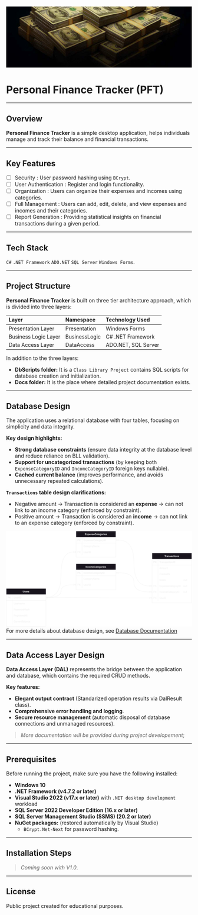 ![Readme Cover Photo](Docs/General%20Doc%20Images/ReadMeCover.jpg)
# Personal Finance Tracker (PFT)

---

## Overview
**Personal Finance Tracker** is a simple desktop application, 
helps individuals manage and track their balance and financial transactions.

---

## Key Features
- [ ] Security : User password hashing using `BCrypt`.
- [ ] User Authentication : Register and login functionality.
- [ ] Organization : Users can organize their expenses and incomes using categories.
- [ ] Full Management : Users can add, edit, delete, and view expenses and incomes and their categories.
- [ ] Report Generation : Providing statistical insights on financial transactions during a given period.

---

## Tech Stack
`C#`	`.NET Framework`	`ADO.NET`	`SQL Server`	`Windows Forms`.

---

## Project Structure
**Personal Finance Tracker** is built on three tier architecture approach, which is divided into three layers:  

| Layer                     |   Namespace      | Technology Used |
| :---------                |  :-------------  | :------------- |
| Presentation Layer        | Presentation     | Windows Forms   |
| Business Logic Layer      | BusinessLogic    | C# .NET Framework |
| Data Access Layer         | DataAccess       | ADO.NET, SQL Server |

In addition to the three layers:
* **DbScripts folder:** It is a `Class Library Project` contains SQL scripts for database creation and initialization.
* **Docs folder:** It is the place where detailed project documentation exists.


---

## Database Design
The application uses a relational database with four tables, focusing on simplicity and data integrity.

**Key design highlights:**
* **Strong database constraints** (ensure data integrity at the database level and reduce reliance on BLL validation).
* **Support for uncategorized transactions** (by keeping both `ExpenseCategoryID` and `IncomeCategoryID` foreign keys nullable).
* **Cached current balance** (improves performance, and avoids unnecessary repeated calculations).

**`Transactions` table design clarifications:**
* Negative amount -> Transaction is considered an **expense** -> can not link to an income category (enforced by constraint).
* Positive amount -> Transaction is considered an **income** -> can not link to an expense category (enforced by constraint).

![Database ERD Diagram](Docs/Database%20Design/ERD.drawio.svg)
For more details about database design, see [Database Documentation](Docs/Database%20Design/Database%20Documentation.md)

---

## Data Access Layer Design
**Data Access Layer (DAL)** represents the bridge between the application and database, which contains the required CRUD methods.

**Key features:**
* **Elegant output contract** (Standarized operation results via DalResult class).
* **Comprehensive error handling and logging**.
* **Secure resource management** (automatic disposal of database connections and unmanaged resources).

> *More documentation will be provided during project developement*;

---

## Prerequisites
Before running the project, make sure you have the following installed:
- **Windows 10**
- **.NET Framework (v4.7.2 or later)**
- **Visual Studio 2022 (v17.x or later)** with `.NET desktop development` workload
- **SQL Server 2022 Developer Edition (16.x or later)**
- **SQL Server Management Studio (SSMS) (20.2 or later)**
- **NuGet packages:** (restored automatically by Visual Studio)
  - `BCrypt.Net-Next` for password hashing.

---

## Installation Steps
> *Coming soon with V1.0*.

---

## License
Public project created for educational purposes.
